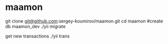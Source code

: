 # maamon


git clone git@github.com:sergey-koumirov/maamon.git
cd maamon
#create db maamon_dev
./yii migrate

get new transactions
./yii trans